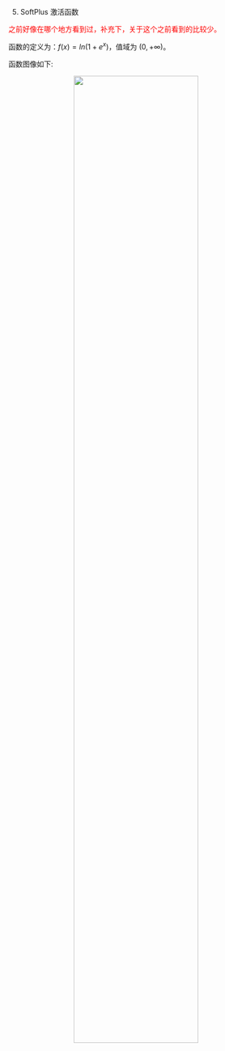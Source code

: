 

5. SoftPlus 激活函数

<span style="color:red;">之前好像在哪个地方看到过，补充下，关于这个之前看到的比较少。</span>

函数的定义为：$f(x) = ln( 1 + e^x)$，值域为 $(0,+\infty)$。

函数图像如下:

<p align="center">
    <img width="70%" height="70%" src="http://images.iterate.site/blog/image/20190722/xP0IjrNWaI0o.png?imageslim">
</p>
